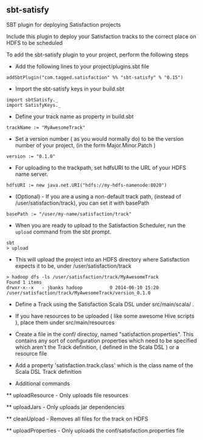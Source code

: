 sbt-satisfy
-----------

SBT plugin for deploying Satisfaction projects

Include this plugin to deploy your Satisfaction tracks
 to the correct place on HDFS to be scheduled 


To add the sbt-satisfy plugin to your project, 
 perform the following steps 

* Add the following lines to your project/plugins.sbt file 

```
addSbtPlugin("com.tagged.satisfaction" %% "sbt-satisfy" % "0.15") 
```
   
* Import the sbt-satisfy keys in your build.sbt

```
import sbtSatisfy._
import SatisfyKeys._
```


* Define your track name as property in build.sbt

```
trackName := "MyAwesomeTrack"
```

* Set a version number ( as you would normally do) to be the version number of your project, (in the form Major.Minor.Patch )

```
version := "0.1.0"
```

* For uploading to the trackpath, set hdfsURI to the URL of your HDFS name server.

```
hdfsURI := new java.net.URI("hdfs://my-hdfs-namenode:8020")
```

*  (Optional) - If you are a using a non-default track path, (instead of /user/satisfaction/track), you can set it with basePath

```
basePath := "/user/my-name/satisfaction/track"
```

*  When you are ready to upload to the Satisfaction Scheduler,
  run the `upload` command from the sbt prompt.

```
sbt
> upload
```

* This will upload the project into an HDFS directory where Satisfaction 
   expects it to be, under /user/satisfaction/track

```
> hadoop dfs -ls /user/satisfaction/track/MyAwesomeTrack
Found 1 items
drwxr-x--x   - jbanks hadoop          0 2014-06-10 15:20 /user/satisfaction/track/MyAwesomeTrack/version_0.1.0
```

*  Define a Track using the Satisfaction Scala DSL under src/main/scala/ .  

*  If you have resources to be uploaded ( like some awesome Hive scripts ),
     place them under src/main/resources

*  Create a file in the conf/ directoy, named "satisfaction.properties".  This contains any sort of configuration properties
   which need to be specified which aren't the Track definition, ( defined in the Scala DSL ) or a resource file

*   Add a property 'satisfaction.track.class' which is the class name of the Scala DSL Track definition

*  Additional commands

** uploadResource -  Only uploads file resources 

** uploadJars - Only uploads jar dependencies

** cleanUpload - Removes all files for the track on HDFS

** uploadProperties - Only uploads the conf/satisfaction.properties file
